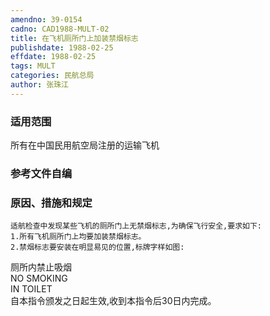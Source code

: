 ```yaml
---
amendno: 39-0154
cadno: CAD1988-MULT-02
title: 在飞机厕所门上加装禁烟标志
publishdate: 1988-02-25
effdate: 1988-02-25
tags: MULT
categories: 民航总局
author: 张珠江
---
```


### 适用范围 
所有在中国民用航空局注册的运输飞机

### 参考文件自编

### 原因、措施和规定 
    适航检查中发现某些飞机的厕所门上无禁烟标志,为确保飞行安全,要求如下: 
    1.所有飞机厕所门上均要加装禁烟标志。 
    2.禁烟标志要安装在明显易见的位置,标牌字样如图: 

厕所内禁止吸烟  
NO SMOKING  
IN TOILET  
    自本指令颁发之日起生效,收到本指令后30日内完成。

